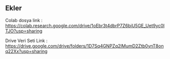 ## Ekler

Colab dosya link : https://colab.research.google.com/drive/1oEbr3t4dbrP7Z6biU5GE_Uet9yc0lTJO?usp=sharing

Drive Veri Seti Link : https://drive.google.com/drive/folders/1D7Sq4GNPZq2IMumD2Ztb0ynT8onq22Xx?usp=sharing

  
